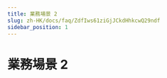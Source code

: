 ```yaml
---
title: 業務場景 2
slug: zh-HK/docs/faq/ZdfIws61ziGjJCkdHhkcwQ29ndf
sidebar_position: 1
---
```



# 業務場景 2

